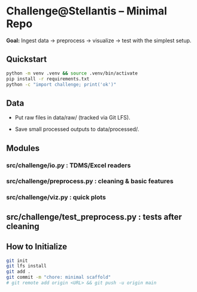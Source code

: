 # Challenge@Stellantis – Minimal Repo

**Goal:** Ingest data → preprocess → visualize → test with the simplest setup.

## Quickstart
```bash
python -m venv .venv && source .venv/bin/activate
pip install -r requirements.txt
python -c "import challenge; print('ok')"
```

## Data

- Put raw files in data/raw/ (tracked via Git LFS).

- Save small processed outputs to data/processed/.

## Modules

### src/challenge/io.py : TDMS/Excel readers

### src/challenge/preprocess.py : cleaning & basic features

### src/challenge/viz.py : quick plots

## src/challenge/test_preprocess.py : tests after cleaning

## How to Initialize
```bash
git init
git lfs install
git add .
git commit -m "chore: minimal scaffold"
# git remote add origin <URL> && git push -u origin main
```

